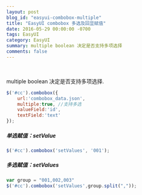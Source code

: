 ```yaml
---
layout: post
blog_id: "easyui-combobox-multiple"
title: "EasyUI combobox 多选及回显赋值"
date: 2016-05-29 00:00:00 -0700
tags: EasyUI
category: EasyUI
summary: multiple boolean 决定是否支持多项选择
comments: false
---
```

<br>

multiple boolean 决定是否支持多项选择.

```js
$('#cc').combobox({  
    url:'combobox_data.json', 
    multiple:true, //支持多选
    valueField:'id',  
    textField:'text'  
});
```

##### 单选赋值：setValue

```js
$('#cc').combobox('setValues', '001');
```

##### 多选赋值：setValues

```js
var group = "001,002,003"
$('#cc').combobox('setValues',group.split(","));
```

<br>




















